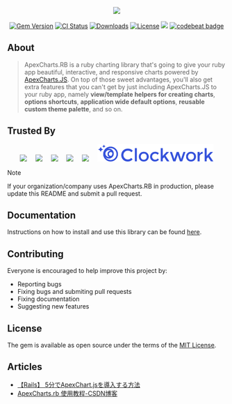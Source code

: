 <p align="center">
  <img src="images/apexcharts.rb.png" height="150" />
</p>

<p align="center">
  <a href="https://rubygems.org/gems/apexcharts">
    <img src="https://img.shields.io/gem/v/apexcharts.svg?label=apexcharts" alt="Gem Version" /></a>
  <a href="https://github.com/styd/apexcharts.rb/actions">
    <img src="https://github.com/styd/apexcharts.rb/workflows/CI/badge.svg" alt="CI Status" /></a>
  <a href="https://rubygems.org/gems/apexcharts">
    <img alt="Downloads" src="https://img.shields.io/gem/dt/apexcharts"></a>
  <a href="https://github.com/styd/apexcharts.rb/blob/master/LICENSE">
    <img src="https://img.shields.io/badge/License-MIT-brightgreen.svg" alt="License"></a>
  <a href="https://codeclimate.com/github/styd/apexcharts.rb/maintainability">
    <img src="https://api.codeclimate.com/v1/badges/07a4f59e67abfeae21cb/maintainability" /></a>
  <a href="https://codebeat.co/projects/github-com-styd-apexcharts-rb-master">
    <img alt="codebeat badge" src="https://codebeat.co/badges/7be581d6-e74a-406b-ae76-65605a2bff78" />
  </a>
</p>


## About 

> ApexCharts.RB is a ruby charting library that's going to give your ruby
> app beautiful, interactive, and responsive charts powered by
> [ApexCharts.JS]. On top of those sweet advantages, you'll also get extra
> features that you can't get by just including ApexCharts.JS to your ruby
> app, namely **view/template helpers for creating charts**,
> **options shortcuts**, **application wide default options**,
> **reusable custom theme palette**, and so on.


## Trusted By

<p align="center">
  <img src="/images/users/lunaltas.png" height="40" />
  &nbsp; &nbsp;
  <img src="/images/users/inzetrooster.png" height="40" />
  &nbsp; &nbsp;
  <img src="/images/users/copient-health.png" height="40" />
  &nbsp; &nbsp;
  <img src="/images/users/bilendo.png" height="40" />
  &nbsp; &nbsp;
  <img src="/images/users/ventrata.png" height="40" />
  &nbsp; &nbsp;
  <img src="/images/users/clockwork.png" height="40" />
</p>

> [!NOTE]
> If your organization/company uses ApexCharts.RB in production, please update this README
> and submit a pull request.

## Documentation

Instructions on how to install and use this library can be found
[here](https://a-styd.gitbook.io/apexcharts-ruby).


## Contributing

Everyone is encouraged to help improve this project by:
- Reporting bugs
- Fixing bugs and submiting pull requests
- Fixing documentation
- Suggesting new features


## License

The gem is available as open source under the terms of the
[MIT License](https://opensource.org/licenses/MIT).


## Articles

- [【Rails】 5分でApexChart.jsを導入する方法](https://qiita.com/syukan3/items/aa741df278f628087a3c)
- [ApexCharts.rb 使用教程-CSDN博客](https://blog.csdn.net/gitblog_01021/article/details/142018703)


[ApexCharts.JS]: https://github.com/apexcharts/apexcharts.js
